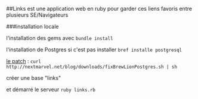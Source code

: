 ##Links 
est une application web en ruby pour garder ces liens favoris entre plusieurs SE/Navigateurs


###installation locale

l'installation des gems avec 
`bundle install`

l'installation de Postgres si c'est pas installer `bref installe postgresql`

[le patch](http://nextmarvel.net/blog/2011/09/brew-install-postgresql-on-os-x-lion/)  : `curl http://nextmarvel.net/blog/downloads/fixBrewLionPostgres.sh | sh `

créer une base "links"

et démarré le serveur `ruby links.rb`